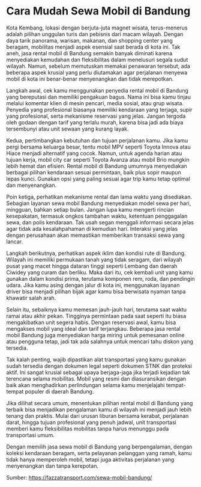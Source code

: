 # Cara Mudah Sewa Mobil di Bandung
Kota Kembang, lokasi dengan berjuta-juta magnet wisata, terus-menerus adalah pilihan unggulan turis dan pebisnis dari macam wilayah. Dengan daya tarik panorama, warisan, makanan, dan shopping center yang beragam, mobilitas menjadi aspek esensial saat berada di kota ini. Tak aneh, jasa rental mobil di Bandung semakin banyak diminati karena menyediakan kemudahan dan fleksibilitas dalam menelusuri segala sudut wilayah. Namun, sebelum memutuskan memakai penawaran tersebut, ada beberapa aspek krusial yang perlu diutamakan agar perjalanan menyewa mobil di kota ini benar-benar menyenangkan dan tidak merepotkan.

Langkah awal, cek kamu menggunakan penyedia rental mobil di Bandung yang bereputasi dan memiliki pengakuan bagus. Nama ini bisa kamu tinjau melalui komentar klien di mesin pencari, media sosial, atau grup wisata. Penyedia yang profesional biasanya memiliki kendaraan yang terjaga, supir yang profesional, serta mekanisme reservasi yang jelas. Jangan tergoda oleh godaan dengan tarif yang terlalu murah, karena bisa jadi ada biaya tersembunyi atau unit sewaan yang kurang layak.

Kedua, pertimbangkan kebutuhan dan tujuan perjalanan kamu. Jika kamu pergi bersama keluarga besar, tentu mobil MPV seperti Toyota Innova atau Hiace menjadi alternatif yang cocok. Namun, untuk agenda harian atau tujuan kerja, mobil city car seperti Toyota Avanza atau mobil Brio mungkin lebih hemat dan efisien. Rental mobil di Bandung umumnya menyediakan berbagai pilihan kendaraan sesuai permintaan, baik plus sopir maupun lepas kunci. Gunakan opsi yang paling sesuai agar trip kamu tetap optimal dan menyenangkan.

Poin ketiga, perhatikan mekanisme rental dan lama waktu yang disediakan. Sebagian layanan sewa mobil Bandung menyediakan model sewa per hari, mingguan, bahkan setiap bulan. Jangan lupa kamu mengerti rincian kesepakatan, termasuk ongkos tambahan waktu, ketentuan penggagalan sewa, dan polis kendaraan. Tak usah segan menggali informasi secara jelas agar tidak ada kesalahpahaman di kemudian hari. Interaksi yang jelas dengan perusahaan akan memastikan memberikan transaksi sewa yang lancar.

Langkah berikutnya, perhatikan aspek iklim dan kondisi rute di Bandung. Wilayah ini memiliki permukaan tanah yang tidak seragam, dari wilayah pusat yang macet hingga dataran tinggi seperti Lembang dan daerah Ciwidey yang curam dan berliku. Maka dari itu, cek kembali unit yang kamu gunakan dalam kondisi prima, terutama komponen rem, roda, dan pendingin udara. Jika kamu asing dengan jalur di kota ini, menggunakan layanan driver bisa menjadi pilihan bijak agar kamu bisa berwisata nyaman tanpa khawatir salah arah.

Selain itu, sebaiknya kamu memesan jauh-jauh hari, terutama saat waktu ramai atau akhir pekan. Tingginya permintaan pada saat seperti itu biasa mengakibatkan unit segera habis. Dengan reservasi awal, kamu bisa mengakses mobil yang ideal dan tarif terjangkau. Beberapa jasa rental mobil Bandung juga menyediakan harga miring untuk pemesanan online atau pengguna tetap, jadi tak ada salahnya untuk mencari tahu diskon yang tersedia.

Tak kalah penting, wajib dipastikan alat transportasi yang kamu gunakan sudah tersedia dengan dokumen legal seperti dokumen STNK dan proteksi aktif. Ini sangat krusial sebagai upaya berjaga-jaga jika terjadi kejadian tak terencana selama mobilitas. Mobil yang resmi dan diasuransikan dengan baik akan menghadirkan perlindungan selama kamu menjelajahi tempat-tempat populer di daerah Bandung.

Jika dilihat secara umum, menentukan pilihan rental mobil di Bandung yang terbaik bisa menjadikan pengalaman kamu di wilayah ini menjadi jauh lebih tenang dan praktis. Mulai dari urusan liburan bersama kerabat, perjalanan darat, hingga tujuan profesional yang penuh jadwal, unit transportasi memberi kamu fleksibilitas mobilitas tanpa harus menunggu pada transportasi umum.

Dengan memilih jasa sewa mobil di Bandung yang berpengalaman, dengan koleksi kendaraan beragam, serta pelayanan pelanggan yang ramah, kamu tidak hanya memperoleh mobil, tetapi juga aktivitas perjalanan yang menyenangkan dan tanpa kerepotan.

Sumber: https://fazzatransport.com/sewa-mobil-bandung/
